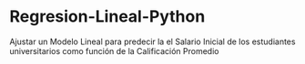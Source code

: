 # Regresion-Lineal-Python
Ajustar un Modelo Lineal para predecir la el Salario Inicial de los estudiantes universitarios como función de la Calificación Promedio
